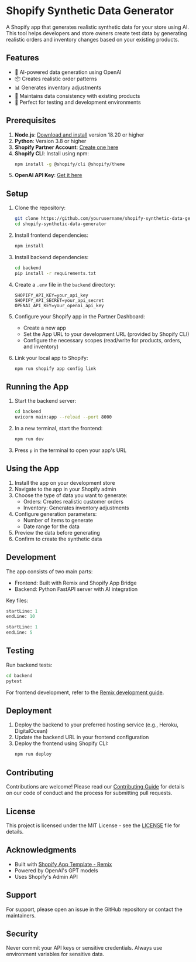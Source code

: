 # Shopify Synthetic Data Generator

A Shopify app that generates realistic synthetic data for your store using AI. This tool helps developers and store owners create test data by generating realistic orders and inventory changes based on your existing products.

## Features

- 🤖 AI-powered data generation using OpenAI
- 📦 Creates realistic order patterns
- 📊 Generates inventory adjustments
- 🔄 Maintains data consistency with existing products
- 🎯 Perfect for testing and development environments

## Prerequisites

1. **Node.js**: [Download and install](https://nodejs.org/en/download/) version 18.20 or higher
2. **Python**: Version 3.8 or higher
3. **Shopify Partner Account**: [Create one here](https://partners.shopify.com/signup)
4. **Shopify CLI**: Install using npm:
   ```bash
   npm install -g @shopify/cli @shopify/theme
   ```
5. **OpenAI API Key**: [Get it here](https://platform.openai.com/api-keys)

## Setup

1. Clone the repository:
   ```bash
   git clone https://github.com/yourusername/shopify-synthetic-data-generator.git
   cd shopify-synthetic-data-generator
   ```

2. Install frontend dependencies:
   ```bash
   npm install
   ```

3. Install backend dependencies:
   ```bash
   cd backend
   pip install -r requirements.txt
   ```

4. Create a `.env` file in the `backend` directory:
   ```env
   SHOPIFY_API_KEY=your_api_key
   SHOPIFY_API_SECRET=your_api_secret
   OPENAI_API_KEY=your_openai_api_key
   ```

5. Configure your Shopify app in the Partner Dashboard:
   - Create a new app
   - Set the App URL to your development URL (provided by Shopify CLI)
   - Configure the necessary scopes (read/write for products, orders, and inventory)

6. Link your local app to Shopify:
   ```bash
   npm run shopify app config link
   ```

## Running the App

1. Start the backend server:
   ```bash
   cd backend
   uvicorn main:app --reload --port 8000
   ```

2. In a new terminal, start the frontend:
   ```bash
   npm run dev
   ```

3. Press `p` in the terminal to open your app's URL

## Using the App

1. Install the app on your development store
2. Navigate to the app in your Shopify admin
3. Choose the type of data you want to generate:
   - Orders: Creates realistic customer orders
   - Inventory: Generates inventory adjustments
4. Configure generation parameters:
   - Number of items to generate
   - Date range for the data
5. Preview the data before generating
6. Confirm to create the synthetic data

## Development

The app consists of two main parts:
- Frontend: Built with Remix and Shopify App Bridge
- Backend: Python FastAPI server with AI integration

Key files:
```markdown:backend/main.py
startLine: 1
endLine: 10
```

```markdown:backend/generators/ai_generator.py
startLine: 1
endLine: 5
```

## Testing

Run backend tests:
```bash
cd backend
pytest
```

For frontend development, refer to the [Remix development guide](https://remix.run/docs/en/main/guides/development).

## Deployment

1. Deploy the backend to your preferred hosting service (e.g., Heroku, DigitalOcean)
2. Update the backend URL in your frontend configuration
3. Deploy the frontend using Shopify CLI:
   ```bash
   npm run deploy
   ```

## Contributing

Contributions are welcome! Please read our [Contributing Guide](CONTRIBUTING.md) for details on our code of conduct and the process for submitting pull requests.

## License

This project is licensed under the MIT License - see the [LICENSE](LICENSE) file for details.

## Acknowledgments

- Built with [Shopify App Template - Remix](https://github.com/Shopify/shopify-app-template-remix)
- Powered by OpenAI's GPT models
- Uses Shopify's Admin API

## Support

For support, please open an issue in the GitHub repository or contact the maintainers.

## Security

Never commit your API keys or sensitive credentials. Always use environment variables for sensitive data.
